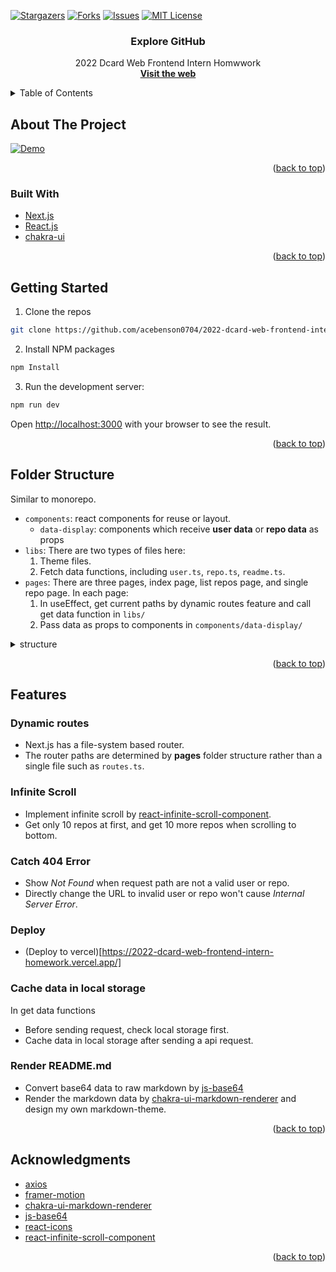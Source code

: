 <div id="top"></div>

<!-- PROJECT SHIELDS -->
[![Stargazers][stars-shield]][stars-url]
[![Forks][forks-shield]][forks-url]
[![Issues][issues-shield]][issues-url]
[![MIT License][license-shield]][license-url]

<!-- PROJECT LOGO -->
<div align="center">
  <h3 align="center">Explore GitHub</h3>
  <p align="center">
    2022 Dcard Web Frontend Intern Homwwork
    <br />
    <a href="https://2022-dcard-web-frontend-intern-homework.vercel.app/"><strong>Visit the web</strong></a>
  </p>
</div>

<!-- TABLE OF CONTENTS -->
<details>
  <summary>Table of Contents</summary>
  <ol>
    <li>
      <a href="#about-the-project">About The Project</a>
      <ul>
        <li><a href="#built-with">Built With</a></li>
      </ul>
    </li>
    <li><a href="#getting-started">Getting Started</a></li>
    <li><a href="#folder-structure">Folder Structure</a></li>
    <li><a href="#features">Features</a></li>
    <li><a href="#acknowledgments">Acknowledgments</a></li>
  </ol>
</details>

<!-- ABOUT THE PROJECT -->
## About The Project

[![Demo][demo-gif]](https://2022-dcard-web-frontend-intern-homework.vercel.app/)

<p align="right">(<a href="#top">back to top</a>)</p>

### Built With

* [Next.js](https://nextjs.org/)
* [React.js](https://reactjs.org/)
* [chakra-ui](https://chakra-ui.com)

<p align="right">(<a href="#top">back to top</a>)</p>

## Getting Started

1. Clone the repos
```bash
git clone https://github.com/acebenson0704/2022-dcard-web-frontend-intern-homework.git
```
2. Install NPM packages
```bash
npm Install
```
3. Run the development server:
```bash
npm run dev
```
Open [http://localhost:3000](http://localhost:3000) with your browser to see the result.

<p align="right">(<a href="#top">back to top</a>)</p>

## Folder Structure

Similar to monorepo.

* `components`: react components for reuse or layout.
  * `data-display`: components which receive **user data** or **repo data** as props
* `libs`: There are two types of files here:
  1. Theme files.
  2. Fetch data functions, including `user.ts`, `repo.ts`, `readme.ts`.
* `pages`: There are three pages, index page, list repos page, and single repo page. In each page:
  1. In useEffect, get current paths by dynamic routes feature and call get data function in `libs/`
  2. Pass data as props to components in `components/data-display/`

<details>
  <summary>structure</summary>

  ```text
  root/
  ├── components/
  │   ├── data-display/
  │   │   ├── repo-card.tsx
  │   │   ├── repo-item.tsx
  │   │   ├── repo-list.tsx
  │   │   └── user-card.tsx
  │   ├── layout.tsx
  │   ├── logo.tsx
  │   ├── navbar.tsx
  │   ├── official-web.tsx
  │   ├── searchbar.tsx
  │   └── web-card.tsx
  ├── libs/
  │   ├── markdown-theme.tsx
  │   ├── readme.ts
  │   ├── repo.ts
  │   ├── theme.ts
  │   └── user.ts
  ├── pages/
  │   ├── users/
  │   │   └── [username]/
  │   │       ├── repos/
  │   │       │   └── [repo].tsx  # Single repository page
  │   │       └── repos.tsx       # User repositories list page
  │   ├── _app.tsx
  │   └── index.tsx               # Index page
  └── public/
      └── favicon.ico
  ```
</details>

<p align="right">(<a href="#top">back to top</a>)</p>

## Features

### Dynamic routes
* Next.js has a file-system based router.
* The router paths are determined by **pages** folder structure rather than a single file such as `routes.ts`.

### Infinite Scroll
* Implement infinite scroll by [react-infinite-scroll-component](https://github.com/ankeetmaini/react-infinite-scroll-component).
* Get only 10 repos at first, and get 10 more repos when scrolling to bottom.

### Catch 404 Error
* Show _Not Found_ when request path are not a valid user or repo.
* Directly change the URL to invalid user or repo won't cause _Internal Server Error_.

### Deploy
* (Deploy to vercel)[https://2022-dcard-web-frontend-intern-homework.vercel.app/]

### Cache data in local storage
In get data functions
* Before sending request, check local storage first.
* Cache data in local storage after sending a api request.

### Render README.md
* Convert base64 data to raw markdown by [js-base64](https://github.com/dankogai/js-base64)
* Render the markdown data by [chakra-ui-markdown-renderer](https://github.com/mustaphaturhan/chakra-ui-markdown-renderer) and design my own markdown-theme.

<p align="right">(<a href="#top">back to top</a>)</p>

## Acknowledgments

* [axios](https://github.com/axios/axios)
* [framer-motion](https://github.com/framer/motion)
* [chakra-ui-markdown-renderer](https://github.com/mustaphaturhan/chakra-ui-markdown-renderer)
* [js-base64](https://github.com/dankogai/js-base64)
* [react-icons](https://github.com/react-icons/react-icons)
* [react-infinite-scroll-component](https://github.com/ankeetmaini/react-infinite-scroll-component)

<p align="right">(<a href="#top">back to top</a>)</p>


<!-- MARKDOWN LINKS & IMAGES -->
[stars-shield]: https://img.shields.io/github/stars/acebenson0704/2022-dcard-web-frontend-intern-homework.svg?style=for-the-badge
[forks-shield]: https://img.shields.io/github/forks/acebenson0704/2022-dcard-web-frontend-intern-homework.svg?style=for-the-badge
[issues-shield]: https://img.shields.io/github/issues/acebenson0704/2022-dcard-web-frontend-intern-homework.svg?style=for-the-badge
[license-shield]: https://img.shields.io/github/license/acebenson0704/2022-dcard-web-frontend-intern-homework?label=license&style=for-the-badge
[stars-url]: https://github.com/acebenson0704/2022-dcard-web-frontend-intern-homework/stargazers
[forks-url]: https://github.com/acebenson0704/2022-dcard-web-frontend-intern-homework/network/members
[issues-url]: https://github.com/acebenson0704/2022-dcard-web-frontend-intern-homework/issues
[license-url]: https://github.com/acebenson0704/2022-dcard-web-frontend-intern-homework/blob/main/LICENSE.txt
[demo-gif]: https://github.com/acebenson0704/2022-dcard-web-frontend-intern-homework/blob/main/.github/images/demo.gif
